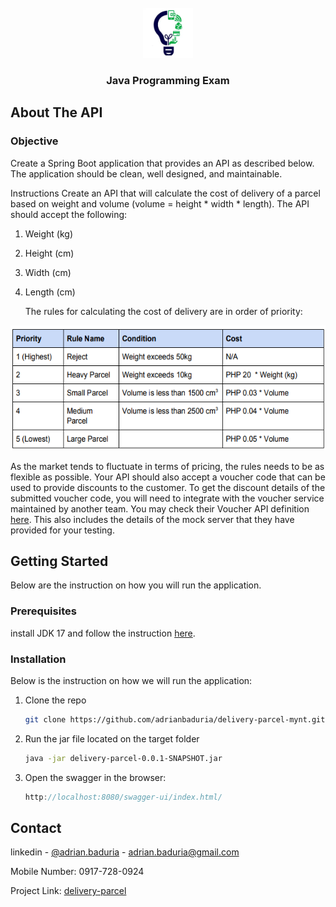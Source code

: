 <!-- PROJECT LOGO -->
<br />
<div align="center">
  <a href="D:/Documents/mynt_programming_exam/delivery-parcel/">
    <img src="logo.png" alt="Logo" width="80" height="80">
  </a>

<h3 align="center">Java Programming Exam</h3>
 
</div>

## About The API 
<h3>Objective</h3>
Create a Spring Boot application that provides an API as described below. The application
should be clean, well designed, and maintainable.

Instructions
Create an API that will calculate the cost of delivery of a parcel based on weight and volume
(volume = height * width * length). The API should accept the following:
1. Weight (kg)
2. Height (cm)
3. Width (cm)
4. Length (cm)


   The rules for calculating the cost of delivery are in order of priority:

  <a href="D:/Documents/mynt_programming_exam/delivery-parcel/">
    <img src="table.png" alt="Logo" width="600" height="200">
  </a>


As the market tends to fluctuate in terms of pricing, the rules needs to be as flexible as possible.
Your API should also accept a voucher code that can be used to provide discounts to the
customer. To get the discount details of the submitted voucher code, you will need to integrate
with the voucher service maintained by another team. You may check their Voucher API
definition [here](https://app.swaggerhub.com/apis/mynt-iat/mynt-programming-exams/1.1.0). This also includes the details of the mock server that they have provided for your
testing.

<!-- GETTING STARTED -->
## Getting Started

Below are the instruction on how you will run the application. 

### Prerequisites
  
install JDK 17 and follow the instruction [here](https://docs.oracle.com/cd/E19062-01/sun.mgmt.ctr36/819-5418/6n7gk6imj/index.html).
  

### Installation

Below is the instruction on how we will run the application:

1. Clone the repo
   ```sh
   git clone https://github.com/adrianbaduria/delivery-parcel-mynt.git
   ```
2. Run the jar file located on the target folder
   ```sh
   java -jar delivery-parcel-0.0.1-SNAPSHOT.jar
   ```
3. Open the swagger in the browser:
   ```js
   http://localhost:8080/swagger-ui/index.html/
   ```


<!-- CONTACT -->
## Contact

linkedin - [@adrian.baduria](https://www.linkedin.com/in/adrian-baduria/) - adrian.baduria@gmail.com

Mobile Number: 0917-728-0924

Project Link: [delivery-parcel](https://github.com/adrianbaduria/delivery-parcel-mynt.git)


